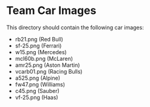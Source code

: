 # Team Car Images

This directory should contain the following car images:
- rb21.png (Red Bull)
- sf-25.png (Ferrari)
- w15.png (Mercedes)
- mcl60b.png (McLaren)
- amr25.png (Aston Martin)
- vcarb01.png (Racing Bulls)
- a525.png (Alpine)
- fw47.png (Williams)
- c45.png (Sauber)
- vf-25.png (Haas)
